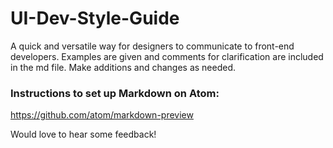 # UI-Dev-Style-Guide
A quick and versatile way for designers to communicate to front-end developers. Examples are given and comments for clarification are included in the md file. Make additions and changes as needed.

### Instructions to set up Markdown on Atom:
https://github.com/atom/markdown-preview

Would love to hear some feedback!
